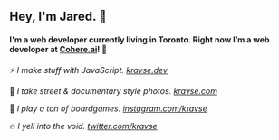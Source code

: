 ## Hey, I'm Jared. 👋 

#### I'm a web developer currently living in Toronto. Right now I’m a web developer at [Cohere.ai](https://cohere.ai)! 🐻 

⚡ _I make stuff with JavaScript. [kravse.dev](https://www.kravse.dev)_

📸 _I take street & documentary style photos. [kravse.com](https://www.kravse.com)_

🎲 _I play a ton of boardgames. [instagram.com/kravse](https://www.instagram.com/kravse)_

🔥 _I yell into the void. [twitter.com/kravse](https://www.twitter.com/kravse)_ 
